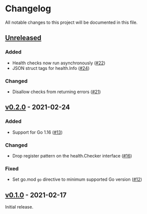 # Changelog

All notable changes to this project will be documented in this file.

## [Unreleased]

<!-- START Unreleased -->

### Added

* Health checks now run asynchronously ([#22](https://github.com/loozhengyuan/grench/pull/22))
* JSON struct tags for health.Info ([#24](https://github.com/loozhengyuan/grench/pull/24))

### Changed

* Disallow checks from returning errors ([#21](https://github.com/loozhengyuan/grench/pull/21))

<!-- END Unreleased -->

## [v0.2.0] - 2021-02-24

<!-- START v0.2.0 -->

### Added

* Support for Go 1.16 ([#13](https://github.com/loozhengyuan/grench/pull/13))

### Changed

* Drop register pattern on the health.Checker interface ([#16](https://github.com/loozhengyuan/grench/pull/16))

### Fixed

* Set go.mod `go` directive to minimum supported Go version ([#12](https://github.com/loozhengyuan/grench/pull/12))

<!-- END v0.2.0 -->

## [v0.1.0] - 2021-02-17

<!-- START v0.1.0 -->

Initial release.

<!-- END v0.1.0 -->

[Unreleased]: https://github.com/loozhengyuan/grench/compare/v0.2.0...HEAD
[v0.2.0]: https://github.com/loozhengyuan/grench/releases/tag/v0.2.0
[v0.1.0]: https://github.com/loozhengyuan/grench/releases/tag/v0.1.0
